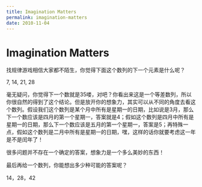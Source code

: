 ```yaml
---
title: Imagination Matters
permalink: imagination-matters
date: 2010-11-04
---
```


# Imagination Matters

找规律游戏相信大家都不陌生，你觉得下面这个数列的下一个元素是什么呢？

  7, 14, 21, 28

毫无疑问，你觉得下一个数就是35喽，对吧？你看出来这是一个等差数列，所以你很自然的得到了这个结论。但是放开你的想象力，其实可以从不同的角度去看这个数列。假设我们这个数列是某个月中所有是星期一的日期，比如说是3月，那么下一个数应该是四月的第一个星期一，答案就是4；假如这个数列是四月中所有是星期一的日期，那么下一个数应该是五月的第一个星期一，答案是5；再特殊一点，假如这个数列是二月中所有是星期一的日期，嘿，这样的话你就要考虑这一年是不是闰年了！

很多问题并不存在一个确定的答案，想象力是一个多么美妙的东西！

最后再给一个数列，你能想出多少种可能的答案呢？

  14，28，42
